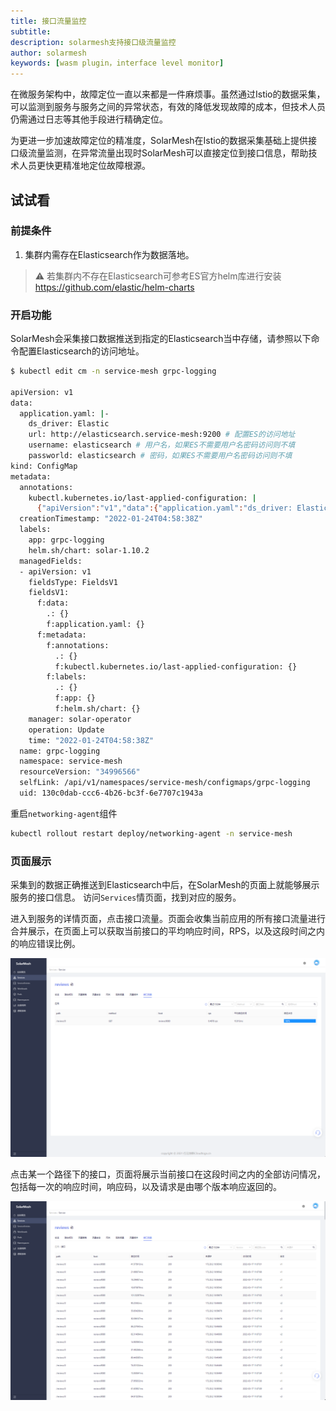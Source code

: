 ```yaml
---
title: 接口流量监控
subtitle:
description: solarmesh支持接口级流量监控
author: solarmesh
keywords: [wasm plugin，interface level monitor]
---
```


在微服务架构中，故障定位一直以来都是一件麻烦事。虽然通过Istio的数据采集，可以监测到服务与服务之间的异常状态，有效的降低发现故障的成本，但技术人员仍需通过日志等其他手段进行精确定位。

为更进一步加速故障定位的精准度，SolarMesh在Istio的数据采集基础上提供接口级流量监测，在异常流量出现时SolarMesh可以直接定位到接口信息，帮助技术人员更快更精准地定位故障根源。

## 试试看

### 前提条件

1. 集群内需存在Elasticsearch作为数据落地。

> ⚠ 若集群内不存在Elasticsearch可参考ES官方helm库进行安装 https://github.com/elastic/helm-charts

### 开启功能

SolarMesh会采集接口数据推送到指定的Elasticsearch当中存储，请参照以下命令配置Elasticsearch的访问地址。

```bash
$ kubectl edit cm -n service-mesh grpc-logging

apiVersion: v1
data:
  application.yaml: |-
    ds_driver: Elastic
    url: http://elasticsearch.service-mesh:9200 # 配置ES的访问地址
    username: elasticsearch # 用户名，如果ES不需要用户名密码访问则不填
    passworld: elasticsearch # 密码，如果ES不需要用户名密码访问则不填
kind: ConfigMap
metadata:
  annotations:
    kubectl.kubernetes.io/last-applied-configuration: |
      {"apiVersion":"v1","data":{"application.yaml":"ds_driver: Elastic\nurl: http://elasticsearch:9200"},"kind":"ConfigMap","metadata":{"annotations":{},"labels":{"app":"grpc-logging","helm.sh/chart":"solar-1.10.2"},"name":"grpc-logging","namespace":"service-mesh"}}
  creationTimestamp: "2022-01-24T04:58:38Z"
  labels:
    app: grpc-logging
    helm.sh/chart: solar-1.10.2
  managedFields:
  - apiVersion: v1
    fieldsType: FieldsV1
    fieldsV1:
      f:data:
        .: {}
        f:application.yaml: {}
      f:metadata:
        f:annotations:
          .: {}
          f:kubectl.kubernetes.io/last-applied-configuration: {}
        f:labels:
          .: {}
          f:app: {}
          f:helm.sh/chart: {}
    manager: solar-operator
    operation: Update
    time: "2022-01-24T04:58:38Z"
  name: grpc-logging
  namespace: service-mesh
  resourceVersion: "34996566"
  selfLink: /api/v1/namespaces/service-mesh/configmaps/grpc-logging
  uid: 130c0dab-ccc6-4b26-bc3f-6e7707c1943a

```

重启`networking-agent`组件

```bash
kubectl rollout restart deploy/networking-agent -n service-mesh
```

### 页面展示

采集到的数据正确推送到Elasticsearch中后，在SolarMesh的页面上就能够展示服务的接口信息。
访问`Services`情页面，找到对应的服务。

进入到服务的详情页面，点击接口流量。页面会收集当前应用的所有接口流量进行合并展示，在页面上可以获取当前接口的平均响应时间，RPS，以及这段时间之内的响应错误比例。

![](img.png)

点击某一个路径下的接口，页面将展示当前接口在这段时间之内的全部访问情况，包括每一次的响应时间，响应码，以及请求是由哪个版本响应返回的。

![](img_1.png)
